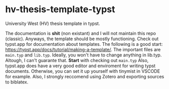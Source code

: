 # hv-thesis-template-typst
University West (HV) thesis template in typst.

The documentation is **shit** (non existant) and I will not maintain this repo (classic).
Anyways, the template should be mostly functioning. Check out typst.app for documentation about templates. The following is a good start: https://typst.app/docs/tutorial/making-a-template/.
The important files are `main.typ` and `lib.typ`. Ideally, you won't have to change anything in lib.typ. Altough, I can't guarante that. **Start** with checking out `main.typ`
Also, typst.app does have a very good editor and enviroment for writing typst documents. Otherwise, you can set it up yourself with tinymist in VSCODE for example.
Also, I strongly reccomend using Zotero and exporting sources to biblatex. 

